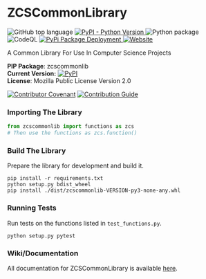 # ZCSCommonLibrary

![GitHub top language](https://img.shields.io/github/languages/top/Zandercraft/ZCSCommonLibrary) <a href="https://pypi.org/project/zcscommonlib/"> ![PyPI - Python Version](https://img.shields.io/pypi/pyversions/zcscommonlib) </a> ![Python package](https://github.com/Zandercraft/ZCSCommonLibrary/workflows/Python%20package/badge.svg) ![CodeQL](https://github.com/Zandercraft/ZCSCommonLibrary/workflows/CodeQL/badge.svg) <a href = "https://pypi.org/project/zcscommonlib/"> ![PyPi Package Deployment](https://github.com/Zandercraft/ZCSCommonLibrary/workflows/Upload%20Python%20Package/badge.svg) </a> <a href="https://commonlib.zandercraft.ca"> ![Website](https://img.shields.io/website?down_message=offline&label=Website&up_message=online&url=https%3A%2F%2Fcommonlib.zandercraft.ca) </a>

A Common Library For Use In Computer Science Projects

**PIP Package**: zcscommonlib <br />
**Current Version:** <a href = "https://pypi.org/project/zcscommonlib/"> ![PyPI](https://img.shields.io/pypi/v/zcscommonlib) </a> <br />
**License**: Mozilla Public License Version 2.0

[![Contributor Covenant](https://img.shields.io/badge/Contributor%20Covenant-v2.0%20adopted-ff69b4.svg)](CODE_OF_CONDUCT.md) [![Contribution Guide](https://img.shields.io/badge/Contributions%20Guide-Click%20Here!-limegreen.svg)](CONTRIBUTING.md)

### Importing The Library
```python
from zcscommonlib import functions as zcs
# Then use the functions as zcs.function()
```

### Build The Library
Prepare the library for development and build it.
```commandline
pip install -r requirements.txt
python setup.py bdist_wheel
pip install ./dist/zcscommonlib-VERSION-py3-none-any.whl
```

### Running Tests
Run tests on the functions listed in `test_functions.py`.
```commandline
python setup.py pytest
```

### Wiki/Documentation
All documentation for ZCSCommonLibrary is available [here](https://github.com/Zandercraft/ZCSCommonLibrary/wiki).
